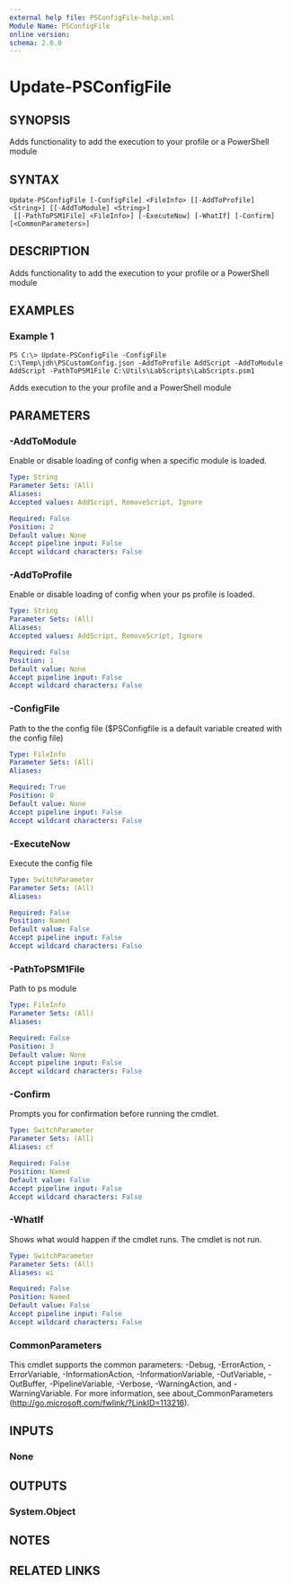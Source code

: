 ```yaml
---
external help file: PSConfigFile-help.xml
Module Name: PSConfigFile
online version:
schema: 2.0.0
---
```


# Update-PSConfigFile

## SYNOPSIS
Adds functionality to add the execution to your profile or a PowerShell module

## SYNTAX

```
Update-PSConfigFile [-ConfigFile] <FileInfo> [[-AddToProfile] <String>] [[-AddToModule] <String>]
 [[-PathToPSM1File] <FileInfo>] [-ExecuteNow] [-WhatIf] [-Confirm] [<CommonParameters>]
```

## DESCRIPTION
Adds functionality to add the execution to your profile or a PowerShell module

## EXAMPLES

### Example 1
```
PS C:\> Update-PSConfigFile -ConfigFile C:\Temp\jdh\PSCustomConfig.json -AddToProfile AddScript -AddToModule AddScript -PathToPSM1File C:\Utils\LabScripts\LabScripts.psm1
```

Adds execution to the your profile and a PowerShell module

## PARAMETERS

### -AddToModule

Enable or disable loading of config when a specific module is loaded.

```yaml
Type: String
Parameter Sets: (All)
Aliases:
Accepted values: AddScript, RemoveScript, Ignore

Required: False
Position: 2
Default value: None
Accept pipeline input: False
Accept wildcard characters: False
```

### -AddToProfile
Enable or disable loading of config when your ps profile is loaded.

```yaml
Type: String
Parameter Sets: (All)
Aliases:
Accepted values: AddScript, RemoveScript, Ignore

Required: False
Position: 1
Default value: None
Accept pipeline input: False
Accept wildcard characters: False
```

### -ConfigFile
Path to the the config file ($PSConfigfile is a default variable created with the config file)

```yaml
Type: FileInfo
Parameter Sets: (All)
Aliases:

Required: True
Position: 0
Default value: None
Accept pipeline input: False
Accept wildcard characters: False
```

### -ExecuteNow
Execute the config file

```yaml
Type: SwitchParameter
Parameter Sets: (All)
Aliases:

Required: False
Position: Named
Default value: False
Accept pipeline input: False
Accept wildcard characters: False
```

### -PathToPSM1File
Path to ps module

```yaml
Type: FileInfo
Parameter Sets: (All)
Aliases:

Required: False
Position: 3
Default value: None
Accept pipeline input: False
Accept wildcard characters: False
```

### -Confirm
Prompts you for confirmation before running the cmdlet.

```yaml
Type: SwitchParameter
Parameter Sets: (All)
Aliases: cf

Required: False
Position: Named
Default value: False
Accept pipeline input: False
Accept wildcard characters: False
```

### -WhatIf
Shows what would happen if the cmdlet runs.
The cmdlet is not run.

```yaml
Type: SwitchParameter
Parameter Sets: (All)
Aliases: wi

Required: False
Position: Named
Default value: False
Accept pipeline input: False
Accept wildcard characters: False
```

### CommonParameters
This cmdlet supports the common parameters: -Debug, -ErrorAction, -ErrorVariable, -InformationAction, -InformationVariable, -OutVariable, -OutBuffer, -PipelineVariable, -Verbose, -WarningAction, and -WarningVariable. For more information, see about_CommonParameters (http://go.microsoft.com/fwlink/?LinkID=113216).

## INPUTS

### None
## OUTPUTS

### System.Object
## NOTES

## RELATED LINKS
